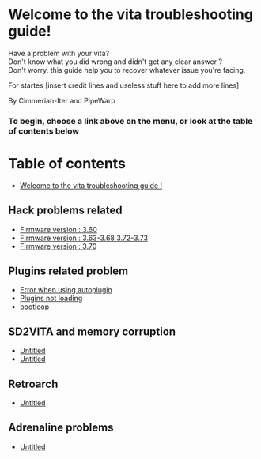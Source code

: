 # Welcome to the vita troubleshooting guide!
Have a problem with your vita?   
Don't know what you did wrong and didn't get any clear answer ?  
Don't worry, this guide help you to recover whatever issue you're facing.  
  
For startes \[insert credit lines and useless stuff here to add more lines\]  

By Cimmerian-Iter and PipeWarp

### To begin, choose a link above on the menu, or look at the table of contents below

# Table of contents

* [Welcome to the vita troubleshooting guide !](README.md)

## Hack problems related

* [Firmware version : 3.60](hack-problems-related/firmware-version-3.60.md)
* [Firmware version : 3.63-3.68 3.72-3.73](hack-problems-related/firmware-version-3.63-3.68.md)
* [Firmware version : 3.70](hack-problems-related/firmware-version-3.70.md)

## Plugins related problem

* [Error when using autoplugin](plugins-related-problem/autoplugins-is-bad.md)
* [Plugins not loading](plugins-related-problem/autoplugin-2-is-good.md)
* [bootloop](plugins-related-problem/bootloop.md)

## SD2VITA and memory corruption

* [Untitled](sd2vita-and-memory-corruption/untitled.md)
* [Untitled](sd2vita-and-memory-corruption/untitled-1.md)

## Retroarch

* [Untitled](retroarch/untitled.md)

## Adrenaline problems

* [Untitled](adrenaline-problems/untitled.md)

